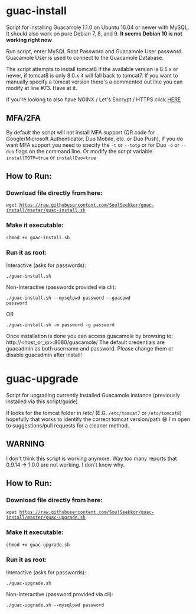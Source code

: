 # guac-install

Script for installing Guacamole 1.1.0 on Ubuntu 16.04 or newer with MySQL. It should also work on pure Debian 7, 8, and 9. **It seems Debian 10 is not working right now**

Run script, enter MySQL Root Password and Guacamole User password. Guacamole User is used to connect to the Guacamole Database.

The script attempts to install tomcat8 if the available version is 8.5.x or newer, if tomcat8 is only 8.0.x it will fall back to tomcat7. If you want to manually specify a tomcat version there's a commented out line you can modify at line #73. Have at it.

If you're looking to also have NGINX / Let's Encrypt / HTTPS click [HERE](https://github.com/bigredthelogger/guacamole)

## MFA/2FA

By default the script will not install MFA support (QR code for Google/Microsoft Authenticator, Duo Mobile, etc. or Duo Push), if you do want MFA support you need to specify the `-t` or `--totp` or for Duo `-o` or `--duo` flags on the command line. Or modify the script variable `installTOTP=true` or `installDuo=true`

## How to Run:

### Download file directly from here:

<code>wget https://raw.githubusercontent.com/SoulSeekkor/guac-install/master/guac-install.sh</code>

### Make it executable:

<code>chmod +x guac-install.sh</code>

### Run it as root:

Interactive (asks for passwords):

<code>./guac-install.sh</code>

Non-Interactive (passwords provided via cli):

<code>./guac-install.sh --mysqlpwd password --guacpwd password</code>

OR

<code>./guac-install.sh -m password -g password</code>

Once installation is done you can access guacamole by browsing to: http://<host_or_ip>:8080/guacamole/
The default credentials are guacadmin as both username and password. Please change them or disable guacadmin after install!

# guac-upgrade
Script for upgrading currently installed Guacamole instance (previously installed via this script/guide)


If looks for the tomcat folder in /etc/ (E.G. `/etc/tomcat7` or `/etc/tomcat8`) hopefully that works to identify the correct tomcat version/path :smile: I'm open to suggestions/pull requests for a cleaner method.

## WARNING

I don't think this script is working anymore. Way too many reports that 0.9.14 -> 1.0.0 are not working. I don't know why.

## How to Run:

### Download file directly from here:

<code>wget https://raw.githubusercontent.com/SoulSeekkor/guac-install/master/guac-upgrade.sh</code>

### Make it executable:

<code>chmod +x guac-upgrade.sh</code>

### Run it as root:

Interactive (asks for passwords):

<code>./guac-upgrade.sh</code>

Non-Interactive (password provided via cli):

<code>./guac-upgrade.sh --mysqlpwd password</code>
